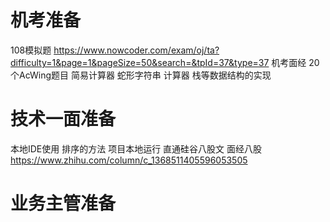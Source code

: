 # 机考准备
108模拟题 https://www.nowcoder.com/exam/oj/ta?difficulty=1&page=1&pageSize=50&search=&tpId=37&type=37 
机考面经
20个AcWing题目
简易计算器
蛇形字符串
计算器
栈等数据结构的实现

# 技术一面准备
本地IDE使用
排序的方法
项目本地运行
直通硅谷八股文
面经八股 https://www.zhihu.com/column/c_1368511405596053505 

# 业务主管准备